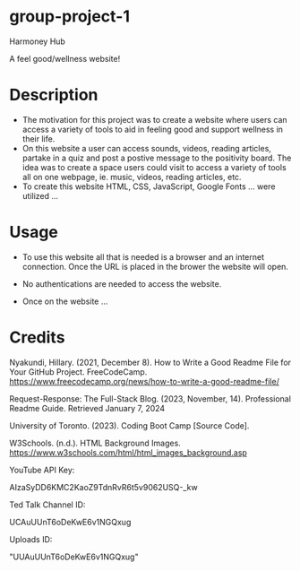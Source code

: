 # group-project-1
Harmoney Hub

A feel good/wellness website!

# Description
- The motivation for this project was to create a website where users can access a variety of tools to aid in feeling good and support wellness in their life. 
- On this website a user can access sounds, videos, reading articles, partake in a quiz and post a postive message to the positivity board. The idea was to create a space users could visit to access a variety of tools all on one webpage, ie. music, videos, reading articles, etc. 
- To create this website HTML, CSS, JavaScript, Google Fonts ... were utilized ...


# Usage

- To use this website all that is needed is a browser and an internet connection. Once the URL is placed in the brower the website will open.

- No authentications are needed to access the website.

- Once on the website ... 

# Credits

Nyakundi, Hillary. (2021, December 8). How to Write a Good Readme File for Your GitHub Project. FreeCodeCamp. https://www.freecodecamp.org/news/how-to-write-a-good-readme-file/

Request-Response: The Full-Stack Blog. (2023, November, 14). Professional Readme Guide. Retrieved January 7, 2024

University of Toronto. (2023). Coding Boot Camp [Source Code].

W3Schools. (n.d.). HTML Background Images. https://www.w3schools.com/html/html_images_background.asp





YouTube API Key:

AIzaSyDD6KMC2KaoZ9TdnRvR6t5v9062USQ-_kw

Ted Talk Channel ID:

UCAuUUnT6oDeKwE6v1NGQxug

Uploads ID: 

"UUAuUUnT6oDeKwE6v1NGQxug"
